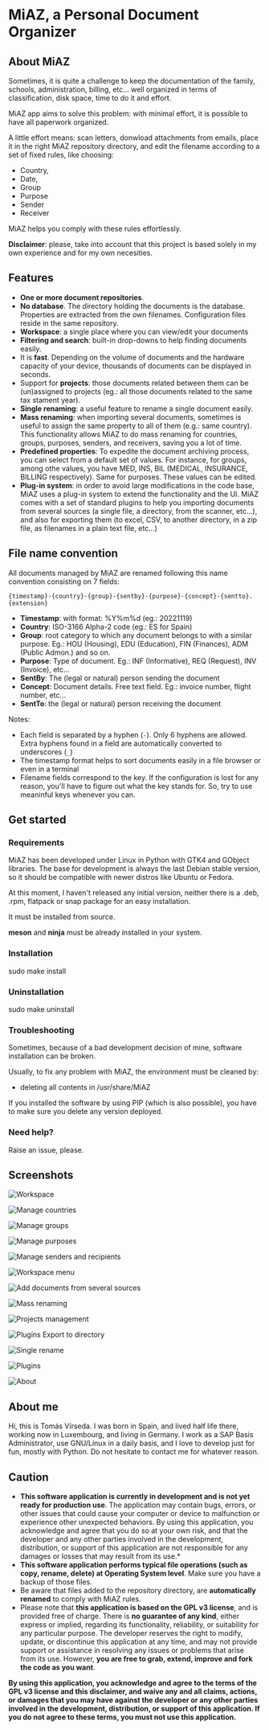 # MiAZ, a Personal Document Organizer

## About MiAZ

Sometimes, it is quite a challenge to keep the documentation of the family, schools, administration, billing, etc... well organized in terms of classification, disk space, time to do it and effort.


MiAZ app aims to solve this problem: with minimal effort, it is possible to have all paperwork organized.


A little effort means: scan letters, donwload attachments from emails, place it in the right MiAZ repository directory, and edit the filename according to a set of fixed rules, like choosing:

- Country,
- Date,
- Group
- Purpose
- Sender
- Receiver

MiAZ helps you comply with these rules effortlessly.

**Disclaimer**: please, take into account that this project is based solely in my own experience and for my own necesities.

## Features

* **One or more document repositories**.
* **No database**. The directory holding the documents is the database. Properties are extracted from the own filenames. Configuration files reside in the same repository.
* **Workspace**: a single place where you can view/edit your documents
* **Filtering and search**: built-in drop-downs to help finding documents easily.
* It is **fast**. Depending on the volume of documents and the hardware capacity of your device, thousands of documents can be displayed in seconds.
* Support for **projects**: those documents related between them can be (un)assigned to projects (eg.: all those documents related to the same tax stament year).
* **Single renaming**: a useful feature to rename a single document easily.
* **Mass renaming**: when importing several documents, sometimes is useful to assign the same property to all of them (e.g.: same country). This functionality allows MiAZ to do mass renaming for countries, groups, purposes, senders, and receivers, saving you a lot of time.
* **Predefined properties**: To expedite the document archiving process, you can select from a default set of values. For instance, for groups, among othe values, you have MED, INS, BIL (MEDICAL, INSURANCE, BILLING respectively). Same for purposes. These values can be edited.
* **Plug-in system**: in order to avoid large modifications in the code base, MiAZ uses a plug-in system to extend the functionality and the UI. MiAZ comes with a set of standard plugins to help you importing documents from several sources (a single file, a directory, from the scanner, etc...), and also for exporting them (to excel, CSV, to another directory, in a zip file, as filenames in a plain text file, etc...)


## File name convention

All documents managed by MiAZ are renamed following this name convention consisting on 7 fields:

`{timestamp}-{country}-{group}-{sentby}-{purpose}-{concept}-{sentto}.{extension}`

* **Timestamp**: with format: %Y%m%d (eg.: 20221119)
* **Country**: ISO-3166 Alpha-2 code (eg.: ES for Spain)
* **Group**: root category to which any document belongs to with a similar purpose. Eg.: HOU (Housing), EDU (Education), FIN (Finances), ADM (Public Admon.) and so on.
* **Purpose**: Type of document. Eg.: INF (Informative), REQ (Request), INV (Invoice), etc...
* **SentBy**: The (legal or natural) person sending the document
* **Concept**: Document details. Free text field. Eg.: invoice number, flight number, etc...
* **SentTo**: the (legal or natural) person receiving the document

Notes:

* Each field is separated by a hyphen (`-`). Only 6 hyphens are allowed. Extra hyphens found in a field are automatically converted to underscores (`_`)
* The timestamp format helps to sort documents easily in a file browser or even in a terminal
* Filename fields correspond to the key. If the configuration is lost for any reason, you'll have to figure out what the key stands for. So, try to use meaninful keys whenever you can.

## Get started

### Requirements

MiAZ has been developed under Linux in Python with GTK4 and GObject libraries.
The base for development is always the last Debian stable version, so it should be compatible with newer distros like Ubuntu or Fedora.

At this moment, I haven't released any initial version, neither there is a .deb, .rpm, flatpack or snap package for an easy installation.

It must be installed from source.

**meson** and **ninja** must be already installed in your system.

### Installation

sudo make install

### Uninstallation

sudo make uninstall

### Troubleshooting

Sometimes, because of a bad development decision of mine, software installation can be broken.

Usually, to fix any problem with MiAZ, the environment must be cleaned by:

- deleting all contents in /usr/share/MiAZ

If you installed the software by using PIP (which is also possible), you have to make sure you delete any version deployed.

### Need help?

Raise an issue, please.


## Screenshots

![Workspace](data/mkt/miaz-workspace.png)

![Manage countries](data/mkt/miaz-country-selector.png)

![Manage groups](data/mkt/miaz-projects-selector.png)

![Manage purposes](data/mkt/miaz-purposes-selector.png)

![Manage senders and recipients](data/mkt/miaz-people-selector.png)

![Workspace menu](data/mkt/miaz-workspace-menu.png)

![Add documents from several sources](data/mkt/miaz-workspace-menu-add-new.png)

![Mass renaming](data/mkt/miaz-workspace-menu-mass-renaming.png)

![Projects management](data/mkt/miaz-workspace-menu-projectmgt.png)

![Plugins Export to directory](data/mkt/miaz-plugin-export2dir.png)

![Single rename](data/mkt/miaz-editor.png)

![Plugins](data/mkt/miaz-plugin-system.png)

![About](data/mkt/miaz-about.png)


## About me

Hi, this is Tomás Vírseda. I was born in Spain, and lived half life there, working now in Luxembourg, and living in Germany.
I work as a SAP Basis Administrator, use GNU/Linux in a daily basis, and I love to develop just for fun, mostly with Python.
Do not hesitate to contact me for whatever reason.

## Caution

* **This software application is currently in development and is not yet ready for production use**. The application may contain bugs, errors, or other issues that could cause your computer or device to malfunction or experience other unexpected behaviors. By using this application, you acknowledge and agree that you do so at your own risk, and that the developer and any other parties involved in the development, distribution, or support of this application are not responsible for any damages or losses that may result from its use.*
* **This software application performs typical file operations (such as copy, rename, delete) at Operating System level**. Make sure you have a backup of those files.
* Be aware that files added to the repository directory, are **automatically renamed** to comply with MiAZ rules.
* Please note that **this application is based on the GPL v3 license**, and is provided free of charge. There is **no guarantee of any kind**, either express or implied, regarding its functionality, reliability, or suitability for any particular purpose. The developer reserves the right to modify, update, or discontinue this application at any time, and may not provide support or assistance in resolving any issues or problems that arise from its use. However, **you are free to grab, extend, improve and fork the code as you want**.

**By using this application, you acknowledge and agree to the terms of the GPL v3 license and this disclaimer, and waive any and all claims, actions, or damages that you may have against the developer or any other parties involved in the development, distribution, or support of this application. If you do not agree to these terms, you must not use this application.**
